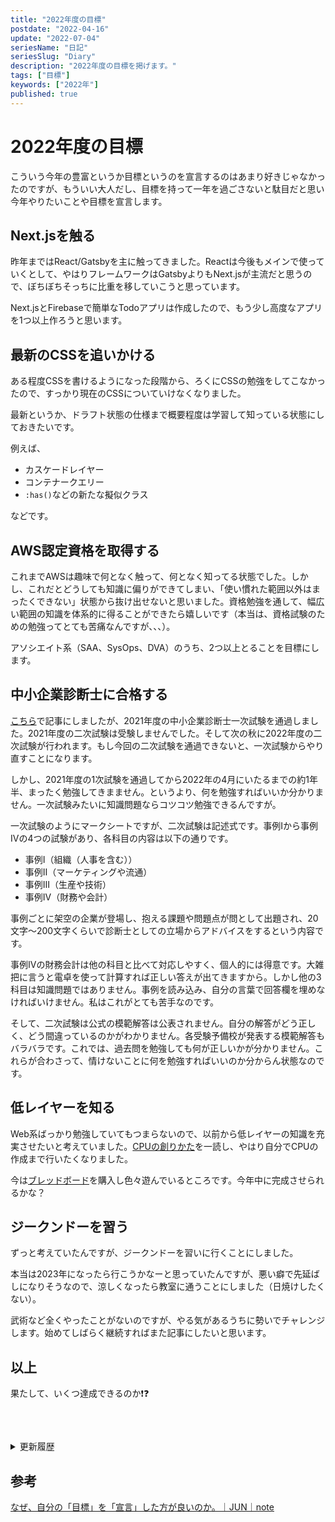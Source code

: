 ```yaml
---
title: "2022年度の目標"
postdate: "2022-04-16"
update: "2022-07-04"
seriesName: "日記"
seriesSlug: "Diary"
description: "2022年度の目標を掲げます。"
tags: ["目標"]
keywords: ["2022年"]
published: true
---
```


# 2022年度の目標

こういう今年の豊富というか目標というのを宣言するのはあまり好きじゃなかったのですが、もういい大人だし、目標を持って一年を過ごさないと駄目だと思い今年やりたいことや目標を宣言します。

## Next.jsを触る

昨年まではReact/Gatsbyを主に触ってきました。Reactは今後もメインで使っていくとして、やはりフレームワークはGatsbyよりもNext.jsが主流だと思うので、ぼちぼちそっちに比重を移していこうと思っています。

Next.jsとFirebaseで簡単なTodoアプリは作成したので、もう少し高度なアプリを1つ以上作ろうと思います。

## 最新のCSSを追いかける

ある程度CSSを書けるようになった段階から、ろくにCSSの勉強をしてこなかったので、すっかり現在のCSSについていけなくなりました。

最新というか、ドラフト状態の仕様まで概要程度は学習して知っている状態にしておきたいです。

例えば、

- カスケードレイヤー
- コンテナークエリー
- `:has()`などの新たな擬似クラス

などです。

## AWS認定資格を取得する

これまでAWSは趣味で何となく触って、何となく知ってる状態でした。しかし、これだとどうしても知識に偏りができてしまい、「使い慣れた範囲以外はまったくできない」状態から抜け出せないと思いました。資格勉強を通して、幅広い範囲の知識を体系的に得ることができたら嬉しいです（本当は、資格試験のための勉強ってとても苦痛なんですが、、、）。

アソシエイト系（SAA、SysOps、DVA）のうち、2つ以上とることを目標にします。

## 中小企業診断士に合格する

[こちら](/Diary/03/)で記事にしましたが、2021年度の中小企業診断士一次試験を通過しました。2021年度の二次試験は受験しませんでした。そして次の秋に2022年度の二次試験が行われます。もし今回の二次試験を通過できないと、一次試験からやり直すことになります。

しかし、2021年度の1次試験を通過してから2022年の4月にいたるまでの約1年半、まったく勉強してきまません。というより、何を勉強すればいいか分かりません。一次試験みたいに知識問題ならコツコツ勉強できるんですが。

一次試験のようにマークシートですが、二次試験は記述式です。事例Ⅰから事例Ⅳの4つの試験があり、各科目の内容は以下の通りです。

- 事例Ⅰ（組織（人事を含む））
- 事例Ⅱ（マーケティングや流通）
- 事例Ⅲ（生産や技術）
- 事例Ⅳ（財務や会計）

事例ごとに架空の企業が登場し、抱える課題や問題点が問として出題され、20文字～200文字くらいで診断士としての立場からアドバイスをするという内容です。

事例Ⅳの財務会計は他の科目と比べて対応しやすく、個人的には得意です。大雑把に言うと電卓を使って計算すれば正しい答えが出てきますから。しかし他の3科目は知識問題ではありません。事例を読み込み、自分の言葉で回答欄を埋めなければいけません。私はこれがとても苦手なのです。

そして、二次試験は公式の模範解答は公表されません。自分の解答がどう正しく、どう間違っているのかがわかりません。各受験予備校が発表する模範解答もバラバラです。これでは、過去問を勉強しても何が正しいかが分かりません。これらが合わさって、情けないことに何を勉強すればいいのか分からん状態なのです。

## 低レイヤーを知る

Web系ばっかり勉強していてもつまらないので、以前から低レイヤーの知識を充実させたいと考えていました。[CPUの創りかた](https://www.amazon.co.jp/CPU%E3%81%AE%E5%89%B5%E3%82%8A%E3%81%8B%E3%81%9F-%E6%B8%A1%E6%B3%A2-%E9%83%81/dp/4839909865)を一読し、やはり自分でCPUの作成まで行いたくなりました。

今は[ブレッドボード](https://www.youtube.com/watch?v=GxZoFdHVSXs)を購入し色々遊んでいるところです。今年中に完成させられるかな？

## ジークンドーを習う

ずっと考えていたんですが、ジークンドーを習いに行くことにしました。

本当は2023年になったら行こうかなーと思っていたんですが、悪い癖で先延ばしになりそうなので、涼しくなったら教室に通うことにしました（日焼けしたくない）。

武術など全くやったことがないのですが、やる気があるうちに勢いでチャレンジします。始めてしばらく継続すればまた記事にしたいと思います。

## 以上

果たして、いくつ達成できるのか❗️❓

<details style="margin-top: 60px">
<summary>更新履歴</summary>

- 2022年7月04日 : 「ジークンドーを習う」を追加。

</details>

## 参考

[なぜ、自分の「目標」を「宣言」した方が良いのか。｜JUN｜note](https://note.com/hanex/n/n511ead415d86)
